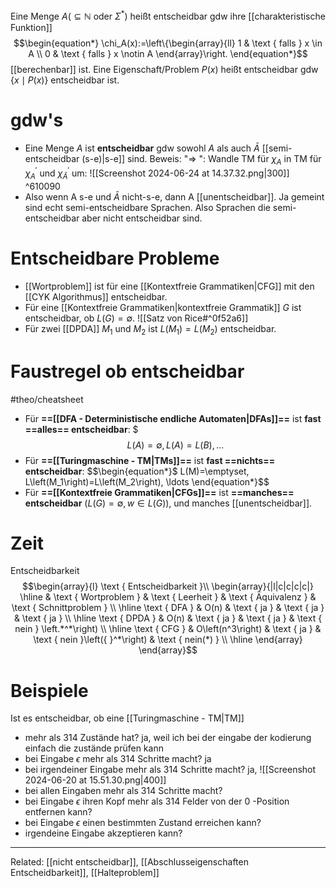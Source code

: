 Eine Menge $A\left(\subseteq \mathbb{N}\right.$ oder $\left.\Sigma^*\right)$ heißt entscheidbar gdw ihre [[charakteristische Funktion]]
$$\begin{equation*}
\chi_A(x):=\left\{\begin{array}{ll}
1 & \text { falls } x \in A \\
0 & \text { falls } x \notin A
\end{array}\right.
\end{equation*}$$
[[berechenbar]] ist.
Eine Eigenschaft/Problem $P(x)$ heißt entscheidbar gdw $\{x \mid P(x)\}$ entscheidbar ist.

# gdw's
- Eine Menge $A$ ist **entscheidbar** gdw sowohl $A$ als auch $\bar{A}$ [[semi-entscheidbar (s-e)|s-e]] sind.
	Beweis:
	"$\Rightarrow$ ": Wandle TM für $\chi_A$ in TM für $\chi_A^{\prime}$ und $\chi_{\bar{A}}^{\prime}$ um:
	![[Screenshot 2024-06-24 at 14.37.32.png|300]] ^610090
- Also wenn A s-e und $\bar{A}$ nicht-s-e, dann A [[unentscheidbar]].
	Ja gemeint sind echt semi-entscheidbare Sprachen. Also Sprachen die semi-entscheidbar aber nicht entscheidbar sind.


# Entscheidbare Probleme
- [[Wortproblem]] ist für eine [[Kontextfreie Grammatiken|CFG]] mit den [[CYK Algorithmus]] entscheidbar.
- Für eine [[Kontextfreie Grammatiken|kontextfreie Grammatik]] $G$ ist entscheidbar, ob $L(G)=\emptyset$.
![[Satz von Rice#^0f52a6]]
- Für zwei [[DPDA]] $M_1$ und $M_2$ ist $L\left(M_1\right)=L\left(M_2\right)$ entscheidbar.


# Faustregel ob entscheidbar
#theo/cheatsheet 
- Für **==[[DFA - Deterministische endliche Automaten|DFAs]]==** ist **fast ==alles== entscheidbar**:
$$$\begin{equation*}
L(A)=\emptyset, L(A)=L(B), \ldots
\end{equation*}$$
- Für **==[[Turingmaschine - TM|TMs]]==** ist **fast ==nichts== entscheidbar**:
$$\begin{equation*}$
L(M)=\emptyset, L\left(M_1\right)=L\left(M_2\right), \ldots
\end{equation*}$$
- Für **==[[Kontextfreie Grammatiken|CFGs]]==** ist **==manches== entscheidbar** $(L(G)=\emptyset, w \in L(G))$, und manches [[unentscheidbar]].



# Zeit
Entscheidbarkeit
$$\begin{array}{l}
\text { Entscheidbarkeit }\\
\begin{array}{|l|c|c|c|c|}
\hline & \text { Wortproblem } & \text { Leerheit } & \text { Äquivalenz } & \text { Schnittproblem } \\
\hline \text { DFA } & O(n) & \text { ja } & \text { ja } & \text { ja } \\
\hline \text { DPDA } & O(n) & \text { ja } & \text { ja } & \text { nein } \left.*^*\right) \\
\hline \text { CFG } & O\left(n^3\right) & \text { ja } & \text { nein }\left({ }^*\right) & \text { nein(*) } \\
\hline
\end{array}
\end{array}$$





# Beispiele
Ist es entscheidbar, ob eine [[Turingmaschine - TM|TM]]
- mehr als 314 Zustände hat?
	ja, weil ich bei der eingabe der kodierung einfach die zustände prüfen kann
- bei Eingabe $\epsilon$ mehr als 314 Schritte macht?
	ja
- bei irgendeiner Eingabe mehr als 314 Schritte macht?
	ja, ![[Screenshot 2024-06-20 at 15.51.30.png|400]]
- bei allen Eingaben mehr als 314 Schritte macht?
- bei Eingabe $\epsilon$ ihren Kopf mehr als 314 Felder von der 0 -Position entfernen kann?
- bei Eingabe $\epsilon$ einen bestimmten Zustand erreichen kann?
- irgendeine Eingabe akzeptieren kann?



____
Related: [[nicht entscheidbar]], [[Abschlusseigenschaften Entscheidbarkeit]], [[Halteproblem]]
